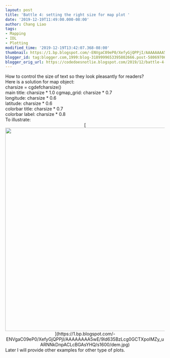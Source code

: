 ```yaml
---
layout: post
title: 'Battle 4: setting the right size for map plot '
date: '2019-12-19T11:49:00.000-08:00'
author: Chang Liao
tags:
- Mapping
- IDL
- Plotting
modified_time: '2019-12-19T13:42:07.368-08:00'
thumbnail: https://1.bp.blogspot.com/-ENVgaC09eP0/XefyGjQPPjI/AAAAAAAA5wE/9ld635BzLcg0GCTXpoIMZy_uARNNkDnpACLcBGAsYHQ/s72-c/dem.jpg
blogger_id: tag:blogger.com,1999:blog-3189999653395802666.post-5806970622190074727
blogger_orig_url: https://codedoesnotlie.blogspot.com/2019/12/battle-4-setting-right-size-for-map-plot.html
---
```


<div>How to control the size of text so they look pleasantly for readers?<div> 
<div>Here is a solution for map object:<div> 
charsize = cgdefcharsize() 
<div> 
main title: charsize  * 1.0 
cgmap_grid: charsize  * 0.7 
<div>longitude: charsize  * 0.6<div>latitude: charsize  * 0.6<div>colorbar 
title: charsize  * 0.7<div>colorbar label: charsize  * 0.8<div> 
<div>To illustrate:<div class="separator" style="clear: both; text-align: 
center;">[<img border="0" data-original-height="1600" 
data-original-width="1581" height="640" 
src="https://1.bp.blogspot.com/-ENVgaC09eP0/XefyGjQPPjI/AAAAAAAA5wE/9ld635BzLcg0GCTXpoIMZy_uARNNkDnpACLcBGAsYHQ/s640/dem.jpg" 
width="632" 
/>](https://1.bp.blogspot.com/-ENVgaC09eP0/XefyGjQPPjI/AAAAAAAA5wE/9ld635BzLcg0GCTXpoIMZy_uARNNkDnpACLcBGAsYHQ/s1600/dem.jpg)<div 
class="separator" style="clear: both; text-align: left;">Later I will provide 
other examples for other type of plots. <div> 